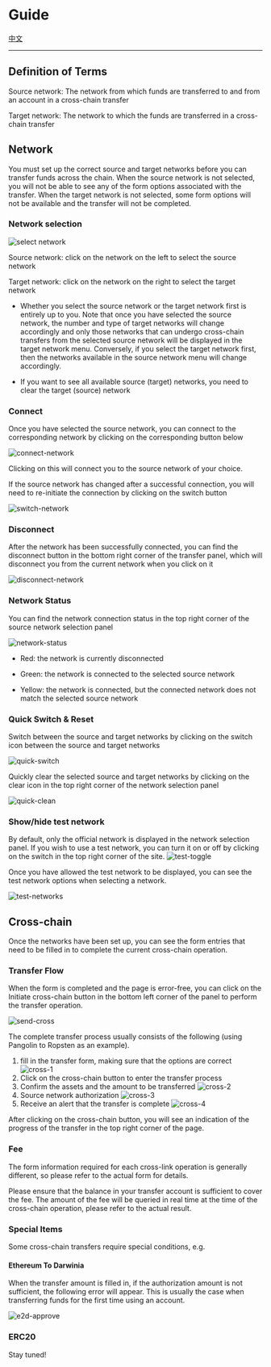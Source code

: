 # Guide

[中文](./doc/README_ZH.md)

---

## Definition of Terms

Source network: The network from which funds are transferred to and from an account in a cross-chain transfer

Target network: The network to which the funds are transferred in a cross-chain transfer

## Network

You must set up the correct source and target networks before you can transfer funds across the chain.
When the source network is not selected, you will not be able to see any of the form options associated with the transfer.
When the target network is not selected, some form options will not be available and the transfer will not be completed.

### Network selection

![select network](./doc/screenshot/nets-1.png)

Source network: click on the network on the left to select the source network

Target network: click on the network on the right to select the target network

- Whether you select the source network or the target network first is entirely up to you. Note that once you have selected the source network, the number and type of target networks will change accordingly and only those networks that can undergo cross-chain transfers from the selected source network will be displayed in the target network menu. Conversely, if you select the target network first, then the networks available in the source network menu will change accordingly.

- If you want to see all available source (target) networks, you need to clear the target (source) network

### Connect

Once you have selected the source network, you can connect to the corresponding network by clicking on the corresponding button below

![connect-network](./doc/screenshot/connect.png)

Clicking on this will connect you to the source network of your choice.

If the source network has changed after a successful connection, you will need to re-initiate the connection by clicking on the switch button

![switch-network](./doc/screenshot/switch-network.png)

### Disconnect

After the network has been successfully connected, you can find the disconnect button in the bottom right corner of the transfer panel, which will disconnect you from the current network when you click on it

![disconnect-network](./doc/screenshot/disconnect.png)

### Network Status

You can find the network connection status in the top right corner of the source network selection panel

![network-status](./doc/screenshot/network-status.png)

- Red: the network is currently disconnected

- Green: the network is connected to the selected source network

- Yellow: the network is connected, but the connected network does not match the selected source network

### Quick Switch & Reset

Switch between the source and target networks by clicking on the switch icon between the source and target networks

![quick-switch](./doc/screenshot/quick-switch.png)

Quickly clear the selected source and target networks by clicking on the clear icon in the top right corner of the network selection panel

![quick-clean](./doc/screenshot/quick-clean.png)

### Show/hide test network

By default, only the official network is displayed in the network selection panel. If you wish to use a test network, you can turn it on or off by clicking on the switch in the top right corner of the site.
![test-toggle](./doc/screenshot/test-toggle.png)

Once you have allowed the test network to be displayed, you can see the test network options when selecting a network.

![test-networks](./doc/screenshot/test-networks.png)

## Cross-chain

Once the networks have been set up, you can see the form entries that need to be filled in to complete the current cross-chain operation.

### Transfer Flow

When the form is completed and the page is error-free, you can click on the Initiate cross-chain button in the bottom left corner of the panel to perform the transfer operation.

![send-cross](./doc/screenshot/send-cross.png)

The complete transfer process usually consists of the following (using Pangolin to Ropsten as an example).

1. fill in the transfer form, making sure that the options are correct
   ![cross-1](./doc/screenshot/cross-1.png)
1. Click on the cross-chain button to enter the transfer process
1. Confirm the assets and the amount to be transferred
   ![cross-2](./doc/screenshot/cross-2.png)
1. Source network authorization
   ![cross-3](./doc/screenshot/cross-3.png)
1. Receive an alert that the transfer is complete
   ![cross-4](./doc/screenshot/cross-4.png)

After clicking on the cross-chain button, you will see an indication of the progress of the transfer in the top right corner of the page.

### Fee

The form information required for each cross-link operation is generally different, so please refer to the actual form for details.

Please ensure that the balance in your transfer account is sufficient to cover the fee. The amount of the fee will be queried in real time at the time of the cross-chain operation, please refer to the actual result.

### Special Items

Some cross-chain transfers require special conditions, e.g.

#### Ethereum To Darwinia

When the transfer amount is filled in, if the authorization amount is not sufficient, the following error will appear. This is usually the case when transferring funds for the first time using an account.

![e2d-approve](./screenshot/e2d-approve.png)

### ERC20

Stay tuned!

